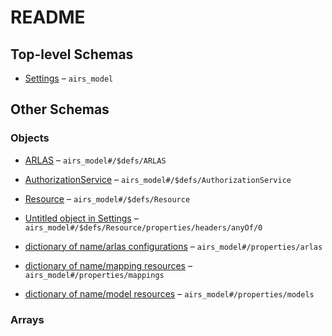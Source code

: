 # README

## Top-level Schemas

*   [Settings](./model.md) – `airs_model`

## Other Schemas

### Objects

*   [ARLAS](./model-defs-arlas.md) – `airs_model#/$defs/ARLAS`

*   [AuthorizationService](./model-defs-authorizationservice.md) – `airs_model#/$defs/AuthorizationService`

*   [Resource](./model-defs-resource.md) – `airs_model#/$defs/Resource`

*   [Untitled object in Settings](./model-defs-resource-properties-list-of-headers-if-needed-for-https-requests-anyof-0.md) – `airs_model#/$defs/Resource/properties/headers/anyOf/0`

*   [dictionary of name/arlas configurations](./model-properties-dictionary-of-namearlas-configurations.md) – `airs_model#/properties/arlas`

*   [dictionary of name/mapping resources](./model-properties-dictionary-of-namemapping-resources.md) – `airs_model#/properties/mappings`

*   [dictionary of name/model resources](./model-properties-dictionary-of-namemodel-resources.md) – `airs_model#/properties/models`

### Arrays

